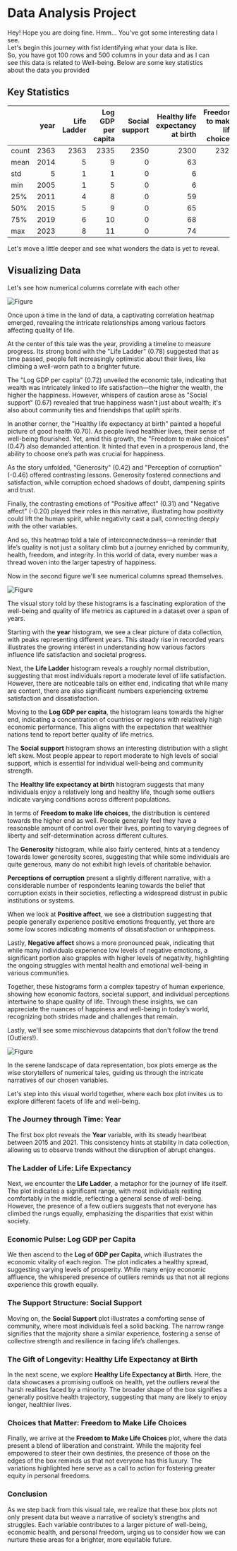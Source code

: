
# Data Analysis Project 
Hey! Hope you are doing fine. Hmm... You've got some interesting data I see.  
Let's begin this journey with fist identifying what your data is like.  
So, you have got 100 rows and 500 columns in your data and as I can  
see this data is related to Well-being. Below are some key statistics  
about the data you provided  

## Key Statistics
|       |   year |   Life Ladder |   Log GDP per capita |   Social support |   Healthy life expectancy at birth |   Freedom to make life choices |   Generosity |   Perceptions of corruption |   Positive affect |   Negative affect |
|:------|-------:|--------------:|---------------------:|-----------------:|-----------------------------------:|-------------------------------:|-------------:|----------------------------:|------------------:|------------------:|
| count |   2363 |          2363 |                 2335 |             2350 |                               2300 |                           2327 |         2282 |                        2238 |              2339 |              2347 |
| mean  |   2014 |             5 |                    9 |                0 |                                 63 |                              0 |            0 |                           0 |                 0 |                 0 |
| std   |      5 |             1 |                    1 |                0 |                                  6 |                              0 |            0 |                           0 |                 0 |                 0 |
| min   |   2005 |             1 |                    5 |                0 |                                  6 |                              0 |            0 |                           0 |                 0 |                 0 |
| 25%   |   2011 |             4 |                    8 |                0 |                                 59 |                              0 |            0 |                           0 |                 0 |                 0 |
| 50%   |   2015 |             5 |                    9 |                0 |                                 65 |                              0 |            0 |                           0 |                 0 |                 0 |
| 75%   |   2019 |             6 |                   10 |                0 |                                 68 |                              0 |            0 |                           0 |                 0 |                 0 |
| max   |   2023 |             8 |                   11 |                0 |                                 74 |                              0 |            0 |                           0 |                 0 |                 0 |  
  
Let's move a little deeper and see what wonders the data is yet to reveal.
  
## Visualizing Data
Let's see how numerical columns correlate with each other  
  
![Figure](./corr_hmap.png)

  
Once upon a time in the land of data, a captivating correlation heatmap emerged, revealing the intricate relationships among various factors affecting quality of life.

At the center of this tale was the year, providing a timeline to measure progress. Its strong bond with the "Life Ladder" (0.78) suggested that as time passed, people felt increasingly optimistic about their lives, like climbing a well-worn path to a brighter future.

The "Log GDP per capita" (0.72) unveiled the economic tale, indicating that wealth was intricately linked to life satisfaction—the higher the wealth, the higher the happiness. However, whispers of caution arose as "Social support" (0.67) revealed that true happiness wasn't just about wealth; it's also about community ties and friendships that uplift spirits.

In another corner, the "Healthy life expectancy at birth" painted a hopeful picture of good health (0.70). As people lived healthier lives, their sense of well-being flourished. Yet, amid this growth, the "Freedom to make choices" (0.47) also demanded attention. It hinted that even in a prosperous land, the ability to choose one’s path was crucial for happiness.

As the story unfolded, "Generosity" (0.42) and "Perception of corruption" (-0.46) offered contrasting lessons. Generosity fostered connections and satisfaction, while corruption echoed shadows of doubt, dampening spirits and trust.

Finally, the contrasting emotions of "Positive affect" (0.31) and "Negative affect" (-0.20) played their roles in this narrative, illustrating how positivity could lift the human spirit, while negativity cast a pall, connecting deeply with the other variables.

And so, this heatmap told a tale of interconnectedness—a reminder that life’s quality is not just a solitary climb but a journey enriched by community, health, freedom, and integrity. In this world of data, every number was a thread woven into the larger tapestry of happiness. 

Now in the second figure we'll see numerical columns spread themselves.  
  
![Figure](./histogram.png)

  
The visual story told by these histograms is a fascinating exploration of the well-being and quality of life metrics as captured in a dataset over a span of years.

Starting with the **year** histogram, we see a clear picture of data collection, with peaks representing different years. This steady rise in recorded years illustrates the growing interest in understanding how various factors influence life satisfaction and societal progress.

Next, the **Life Ladder** histogram reveals a roughly normal distribution, suggesting that most individuals report a moderate level of life satisfaction. However, there are noticeable tails on either end, indicating that while many are content, there are also significant numbers experiencing extreme satisfaction and dissatisfaction.

Moving to the **Log GDP per capita**, the histogram leans towards the higher end, indicating a concentration of countries or regions with relatively high economic performance. This aligns with the expectation that wealthier nations tend to report better quality of life metrics.

The **Social support** histogram shows an interesting distribution with a slight left skew. Most people appear to report moderate to high levels of social support, which is essential for individual well-being and community strength.

The **Healthy life expectancy at birth** histogram suggests that many individuals enjoy a relatively long and healthy life, though some outliers indicate varying conditions across different populations.

In terms of **Freedom to make life choices**, the distribution is centered towards the higher end as well. People generally feel they have a reasonable amount of control over their lives, pointing to varying degrees of liberty and self-determination across different cultures.

The **Generosity** histogram, while also fairly centered, hints at a tendency towards lower generosity scores, suggesting that while some individuals are quite generous, many do not exhibit high levels of charitable behavior.

**Perceptions of corruption** present a slightly different narrative, with a considerable number of respondents leaning towards the belief that corruption exists in their societies, reflecting a widespread distrust in public institutions or systems.

When we look at **Positive affect**, we see a distribution suggesting that people generally experience positive emotions frequently, yet there are some low scores indicating moments of dissatisfaction or unhappiness.

Lastly, **Negative affect** shows a more pronounced peak, indicating that while many individuals experience low levels of negative emotions, a significant portion also grapples with higher levels of negativity, highlighting the ongoing struggles with mental health and emotional well-being in various communities.

Together, these histograms form a complex tapestry of human experience, showing how economic factors, societal support, and individual perceptions intertwine to shape quality of life. Through these insights, we can appreciate the nuances of happiness and well-being in today’s world, recognizing both strides made and challenges that remain.

Lastly, we'll see some mischievous datapoints that don't follow the trend (Outliers!).  
  
![Figure](./box_plot.png)

  
In the serene landscape of data representation, box plots emerge as the wise storytellers of numerical tales, guiding us through the intricate narratives of our chosen variables. 

Let's step into this visual world together, where each box plot invites us to explore different facets of life and well-being.

### The Journey through Time: Year
The first box plot reveals the **Year** variable, with its steady heartbeat between 2015 and 2021. This consistency hints at stability in data collection, allowing us to observe trends without the disruption of abrupt changes. 

### The Ladder of Life: Life Expectancy
Next, we encounter the **Life Ladder**, a metaphor for the journey of life itself. The plot indicates a significant range, with most individuals resting comfortably in the middle, reflecting a general sense of well-being. However, the presence of a few outliers suggests that not everyone has climbed the rungs equally, emphasizing the disparities that exist within society.

### Economic Pulse: Log GDP per Capita
We then ascend to the **Log of GDP per Capita**, which illustrates the economic vitality of each region. The plot indicates a healthy spread, suggesting varying levels of prosperity. While many enjoy economic affluence, the whispered presence of outliers reminds us that not all regions experience this growth equally.

### The Support Structure: Social Support
Moving on, the **Social Support** plot illustrates a comforting sense of community, where most individuals feel a solid backing. The narrow range signifies that the majority share a similar experience, fostering a sense of collective strength and resilience in facing life’s challenges.

### The Gift of Longevity: Healthy Life Expectancy at Birth
In the next scene, we explore **Healthy Life Expectancy at Birth**. Here, the data showcases a promising outlook on health, yet the outliers reveal the harsh realities faced by a minority. The broader shape of the box signifies a generally positive health trajectory, suggesting that many are likely to enjoy longer, healthier lives.

### Choices that Matter: Freedom to Make Life Choices
Finally, we arrive at the **Freedom to Make Life Choices** plot, where the data present a blend of liberation and constraint. While the majority feel empowered to steer their own destinies, the presence of those on the edges of the box reminds us that not everyone has this luxury. The variations highlighted here serve as a call to action for fostering greater equity in personal freedoms.

### Conclusion
As we step back from this visual tale, we realize that these box plots not only present data but weave a narrative of society’s strengths and struggles. Each variable contributes to a larger picture of well-being, economic health, and personal freedom, urging us to consider how we can nurture these areas for a brighter, more equitable future.

